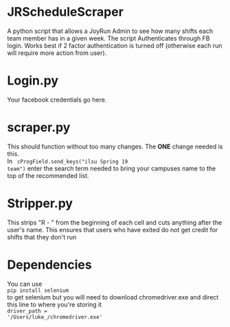 # JRScheduleScraper
A python script that allows a JoyRun Admin to see how many shifts each team member has in a given week. The script Authenticates through FB login.
Works best if 2 factor authentication is turned off (otherwise each run will require more action from user).

# Login.py
Your facebook credentials go here.

# scraper.py
This should function without too many changes. The <b>ONE</b> change needed is this.<br>In <code> cProgField.send_keys("ilsu Spring 19 team")</code> enter the search term needed to bring 
your campuses name to the top of the recommended list.

# Stripper.py
This strips "R - " from the beginning of each cell and cuts anything after the user's name. This ensures that users who have exited do not get credit for shifts that they don't run

# Dependencies 
You can use<br>
<code>pip install selenium</code><br>
to get selenium but you will need to download chromedriver.exe and direct this line to where you're storing it<br>
<code>driver_path = '/Users/luke_/chromedriver.exe'</code>
